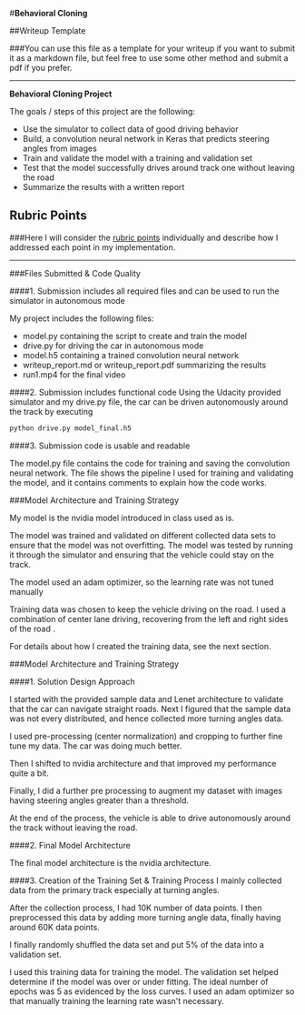 #**Behavioral Cloning** 

##Writeup Template

###You can use this file as a template for your writeup if you want to submit it as a markdown file, but feel free to use some other method and submit a pdf if you prefer.

---

**Behavioral Cloning Project**

The goals / steps of this project are the following:
* Use the simulator to collect data of good driving behavior
* Build, a convolution neural network in Keras that predicts steering angles from images
* Train and validate the model with a training and validation set
* Test that the model successfully drives around track one without leaving the road
* Summarize the results with a written report


[//]: # (Image References)

[image1]: ./examples/placeholder.png "Model Visualization"
[image2]: ./examples/placeholder.png "Grayscaling"
[image3]: ./examples/placeholder_small.png "Recovery Image"
[image4]: ./examples/placeholder_small.png "Recovery Image"
[image5]: ./examples/placeholder_small.png "Recovery Image"
[image6]: ./examples/placeholder_small.png "Normal Image"
[image7]: ./examples/placeholder_small.png "Flipped Image"

## Rubric Points
###Here I will consider the [rubric points](https://review.udacity.com/#!/rubrics/432/view) individually and describe how I addressed each point in my implementation.  

---
###Files Submitted & Code Quality

####1. Submission includes all required files and can be used to run the simulator in autonomous mode

My project includes the following files:
* model.py containing the script to create and train the model
* drive.py for driving the car in autonomous mode
* model.h5 containing a trained convolution neural network 
* writeup_report.md or writeup_report.pdf summarizing the results
* run1.mp4 for the final video

####2. Submission includes functional code
Using the Udacity provided simulator and my drive.py file, the car can be driven autonomously around the track by executing 
```sh
python drive.py model_final.h5
```

####3. Submission code is usable and readable

The model.py file contains the code for training and saving the convolution neural network. The file shows the pipeline I used for training and validating the model, and it contains comments to explain how the code works.

###Model Architecture and Training Strategy

My model is the nvidia model introduced in class used as is.

The model was trained and validated on different collected data sets to ensure that the model was not overfitting. The model was tested by running it through the simulator and ensuring that the vehicle could stay on the track.

The model used an adam optimizer, so the learning rate was not tuned manually 

Training data was chosen to keep the vehicle driving on the road. I used a combination of center lane driving, recovering from the left and right sides of the road . 

For details about how I created the training data, see the next section. 

###Model Architecture and Training Strategy

####1. Solution Design Approach

I started with the provided sample data and Lenet architecture to validate that the car can navigate straight roads. Next I figured that the sample data was not every distributed, and hence collected more turning angles data. 

I used pre-processing (center normalization) and cropping to further fine tune my data. The car was doing much better. 

Then I shifted to nvidia architecture and that improved my performance quite a bit. 

Finally, I did a further pre processing to augment my dataset with images having steering angles greater than a threshold.

At the end of the process, the vehicle is able to drive autonomously around the track without leaving the road.

####2. Final Model Architecture

The final model architecture is the nvidia architecture.  				

####3. Creation of the Training Set & Training Process
I mainly collected data from the primary track especially at turning angles.

After the collection process, I had 10K number of data points. I then preprocessed this data by adding more turning angle data, finally having around 60K data points.


I finally randomly shuffled the data set and put 5% of the data into a validation set. 

I used this training data for training the model. The validation set helped determine if the model was over or under fitting. The ideal number of epochs was 5 as evidenced by the loss curves. I used an adam optimizer so that manually training the learning rate wasn't necessary.
